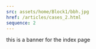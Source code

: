 ```yaml
---
src: assets/home/Block1/bbh.jpg
href: /articles/cases_2.html
sequence: 2
---
```


this is a banner for the index page